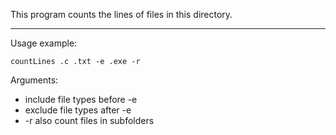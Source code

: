 This program counts the lines of files in this directory.

---

Usage example:

    countLines .c .txt -e .exe -r

Arguments:

- include file types before -e
- exclude file types after -e
- -r also count files in subfolders
